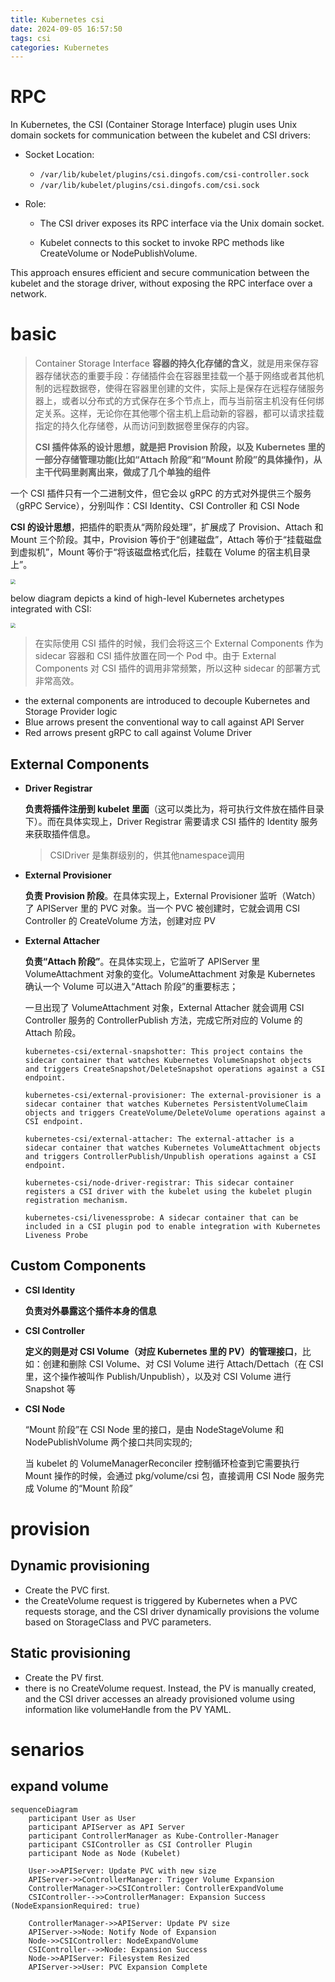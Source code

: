 ```yaml
---
title: Kubernetes csi
date: 2024-09-05 16:57:50
tags: csi
categories: Kubernetes
---
```


# RPC

In Kubernetes, the CSI (Container Storage Interface) plugin uses Unix domain sockets for communication between the kubelet and CSI drivers:

- Socket Location:  
  - `/var/lib/kubelet/plugins/csi.dingofs.com/csi-controller.sock`
  - `/var/lib/kubelet/plugins/csi.dingofs.com/csi.sock`

- Role: 

  - The CSI driver exposes its RPC interface via the Unix domain socket.

  - Kubelet connects to this socket to invoke RPC methods like CreateVolume or NodePublishVolume.

This approach ensures efficient and secure communication between the kubelet and the storage driver, without exposing the RPC interface over a network.

# basic

> Container Storage Interface **容器的持久化存储的含义**，就是用来保存容器存储状态的重要手段：存储插件会在容器里挂载一个基于网络或者其他机制的远程数据卷，使得在容器里创建的文件，实际上是保存在远程存储服务器上，或者以分布式的方式保存在多个节点上，而与当前宿主机没有任何绑定关系。这样，无论你在其他哪个宿主机上启动新的容器，都可以请求挂载指定的持久化存储卷，从而访问到数据卷里保存的内容。
>
> **CSI 插件体系的设计思想，就是把 Provision 阶段，以及 Kubernetes 里的一部分存储管理功能(比如“Attach 阶段”和“Mount 阶段”的具体操作)，从主干代码里剥离出来，做成了几个单独的组件**

一个 CSI 插件只有一个二进制文件，但它会以 gRPC 的方式对外提供三个服务（gRPC Service），分别叫作：CSI Identity、CSI Controller 和 CSI Node

**CSI 的设计思想**，把插件的职责从“两阶段处理”，扩展成了 Provision、Attach 和 Mount 三个阶段。其中，Provision 等价于“创建磁盘”，Attach 等价于“挂载磁盘到虚拟机”，Mount 等价于“将该磁盘格式化后，挂载在 Volume 的宿主机目录上”。

<img src="/images/k8s/csi idea.png" style="zoom:50%;"/>

below diagram depicts a kind of high-level Kubernetes archetypes integrated with CSI:

<img src="/images/k8s/csi-diagram.png" style="zoom:50%;"/>

> 在实际使用 CSI 插件的时候，我们会将这三个 External Components 作为 sidecar 容器和 CSI 插件放置在同一个 Pod 中。由于 External Components 对 CSI 插件的调用非常频繁，所以这种 sidecar 的部署方式非常高效。

- the external components are introduced to decouple Kubernetes and Storage Provider logic
- Blue arrows present the conventional way to call against API Server
- Red arrows present gRPC to call against Volume Driver

## External Components

- **Driver Registrar**

  **负责将插件注册到 kubelet 里面**（这可以类比为，将可执行文件放在插件目录下）。而在具体实现上，Driver Registrar 需要请求 CSI 插件的 Identity 服务来获取插件信息。

  > CSIDriver 是集群级别的，供其他namespace调用

- **External Provisioner**

  **负责 Provision 阶段**。在具体实现上，External Provisioner 监听（Watch）了 APIServer 里的 PVC 对象。当一个 PVC 被创建时，它就会调用 CSI Controller 的 CreateVolume 方法，创建对应 PV

- **External Attacher**

  **负责“Attach 阶段”**。在具体实现上，它监听了 APIServer 里 VolumeAttachment 对象的变化。VolumeAttachment 对象是 Kubernetes 确认一个 Volume 可以进入“Attach 阶段”的重要标志；

  一旦出现了 VolumeAttachment 对象，External Attacher 就会调用 CSI Controller 服务的 ControllerPublish 方法，完成它所对应的 Volume 的 Attach 阶段。

  ```
  kubernetes-csi/external-snapshotter: This project contains the sidecar container that watches Kubernetes VolumeSnapshot objects and triggers CreateSnapshot/DeleteSnapshot operations against a CSI endpoint.
  
  kubernetes-csi/external-provisioner: The external-provisioner is a sidecar container that watches Kubernetes PersistentVolumeClaim objects and triggers CreateVolume/DeleteVolume operations against a CSI endpoint.
  
  kubernetes-csi/external-attacher: The external-attacher is a sidecar container that watches Kubernetes VolumeAttachment objects and triggers ControllerPublish/Unpublish operations against a CSI endpoint.
  
  kubernetes-csi/node-driver-registrar: This sidecar container registers a CSI driver with the kubelet using the kubelet plugin registration mechanism.
  
  kubernetes-csi/livenessprobe: A sidecar container that can be included in a CSI plugin pod to enable integration with Kubernetes Liveness Probe
  ```


## Custom Components

- **CSI Identity**

  **负责对外暴露这个插件本身的信息**

- **CSI Controller**

  **定义的则是对 CSI Volume（对应 Kubernetes 里的 PV）的管理接口**，比如：创建和删除 CSI Volume、对 CSI Volume 进行 Attach/Dettach（在 CSI 里，这个操作被叫作 Publish/Unpublish），以及对 CSI Volume 进行 Snapshot 等

- **CSI Node**

  “Mount 阶段”在 CSI Node 里的接口，是由 NodeStageVolume 和 NodePublishVolume 两个接口共同实现的;

  当 kubelet 的 VolumeManagerReconciler 控制循环检查到它需要执行 Mount 操作的时候，会通过 pkg/volume/csi 包，直接调用 CSI Node 服务完成 Volume 的“Mount 阶段”

# provision

## Dynamic provisioning

- Create the PVC first.
- the CreateVolume request is triggered by Kubernetes when a PVC requests storage, and the CSI driver dynamically provisions the volume based on StorageClass and PVC parameters.

## Static provisioning

- Create the PV first.
- there is no CreateVolume request. Instead, the PV is manually created, and the CSI driver accesses an already provisioned volume using information like volumeHandle from the PV YAML.

# senarios

## expand volume

```mermaid
sequenceDiagram
    participant User as User
    participant APIServer as API Server
    participant ControllerManager as Kube-Controller-Manager
    participant CSIController as CSI Controller Plugin
    participant Node as Node (Kubelet)

    User->>APIServer: Update PVC with new size
    APIServer->>ControllerManager: Trigger Volume Expansion
    ControllerManager->>CSIController: ControllerExpandVolume
    CSIController-->>ControllerManager: Expansion Success (NodeExpansionRequired: true)

    ControllerManager->>APIServer: Update PV size
    APIServer->>Node: Notify Node of Expansion
    Node->>CSIController: NodeExpandVolume
    CSIController-->>Node: Expansion Success
    Node->>APIServer: Filesystem Resized
    APIServer->>User: PVC Expansion Complete
```


